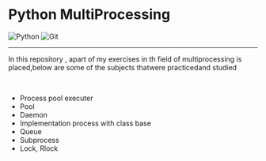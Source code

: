# Python MultiProcessing

![Python](https://img.shields.io/badge/python-3670A0?style=for-the-badge&logo=python&logoColor=ffdd54)
![Git](https://img.shields.io/badge/git-%23F05033.svg?style=for-the-badge&logo=git&logoColor=white)
<hr>

<p>In this repository , apart of my exercises in th field of multiprocessing is placed,below are some of the subjects thatwere practicedand studied </p>
<br>
<ul>
<li>Process pool executer</li>
<li>Pool</li>
<li>Daemon</li>
<li>Implementation process with class base</li>
<li>Queue</li>
<li>Subprocess</li>
<li>Lock, Rlock</li>

</ul>

